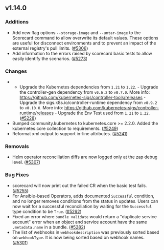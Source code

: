 ## v1.14.0

### Additions

- Add new flag options `--storage-image` and `--untar-image` to the Scorecard command to allow overwrite its default values. These options are useful for disconnect environments and to prevent an impact of the external registry's pull limits. ([#5306](https://github.com/operator-framework/operator-sdk/pull/5306))
- Add information to the errors raised by scorecard basic tests to allow easily identify the scenarios. ([#5273](https://github.com/operator-framework/operator-sdk/pull/5273))

### Changes

- - Upgrade the Kubernetes dependencies from `1.21` to `1.22`. - Upgrade the controller-gen dependency from `v0.6.2` to `v0.7.0`. More info: https://github.com/kubernetes-sigs/controller-tools/releases - Upgrade the sigs.k8s.io/controller-runtime dependency from `v0.9.2` to `v0.10.0`. More info: https://github.com/kubernetes-sigs/controller-runtime/releases - Upgrade the Env Test used from `1.21` to `1.22`. ([#5228](https://github.com/operator-framework/operator-sdk/pull/5228))
- Bumped community.kubernetes to kubernetes.core >= 2.2.0. Added the kubernetes.core collection to requirements. ([#5249](https://github.com/operator-framework/operator-sdk/pull/5249))
- Reformat xml output to support in-line attributes. ([#5241](https://github.com/operator-framework/operator-sdk/pull/5241))

### Removals

- Helm operator reconciliation diffs are now logged only at the zap debug level. ([#5307](https://github.com/operator-framework/operator-sdk/pull/5307))

### Bug Fixes

- scorecard will now print out the failed CR when the basic test fails. ([#5255](https://github.com/operator-framework/operator-sdk/pull/5255))
- For Ansible-based Operators, adds documented `Successful` condition, and no longer removes conditions from the status in updates. Users can now wait for a successful reconciliation by waiting for the `Successful` type condition to be `True`. ([#5262](https://github.com/operator-framework/operator-sdk/pull/5262))
- Fixed an error where `bundle validate` would return a "duplicate service account" error when an object and service account have the same `.metadata.name` in a bundle. ([#5282](https://github.com/operator-framework/operator-sdk/pull/5282))
- The list of webhooks in `webhookdescription` was previously sorted based on `webhookType`. It is now being sorted based on webhook names. ([#5301](https://github.com/operator-framework/operator-sdk/pull/5301))
